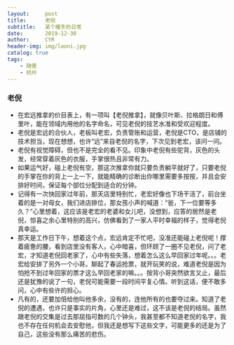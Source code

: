 ```yaml
---
layout:     post
title:      老倪
subtitle:   某个暖冬的日常
date:       2019-12-30
author:     CYR
header-img: img/laoni.jpg
catalog: true
tags:
    - 随便
    - 杭州
---
```


### 老倪

- 在宏远推拿的价目表上，有一项叫【老倪推拿】，就像贝叶斯、拉格朗日和傅里叶，能在领域内用他的名字命名，可见老倪的技艺水准和受欢迎程度。
- 老倪是宏远的合伙人，老板叫老宏，负责管账和运营，老倪是CTO，是店铺的技术担当，现在想想，也许“远”来自老倪的名字，下次见到老宏，该问一问。
- 老倪有视觉障碍，但也不是完全的看不见。印象中老倪有些驼背，灰色的头发，经常穿着灰色的衣服，手掌很热且非常有力。
- 如果运气好，碰上老倪有空，那这次推拿你就只要负责躺平就好了，只要老倪的手掌在你的背上一上一下，就能精确的诊断出你哪里需要多按按，并且会安排好时间，保证每个部位分配到适合的分钟。
- 记得有一次快回家过年前，那天店里特别忙，老宏好像也下场干活了，前台坐着的是一对母女，我们进店排位，那女孩小声的喊道：“爸，下一位要等多久？”心里想着，这应该是老宏的老婆和女儿吧，没想到，应答的居然是老倪，惊喜之余心里特别的高兴，仿佛看到了一家人平时幸福的样子，觉得老倪真幸运。
- 那天是工作日下午，想着这个点，宏远肯定不忙吧，没准还能碰上老倪呢！撑着疲惫的腰，看到店里没有客人，心中暗喜，但环顾了一圈不见老倪，问了老宏，才知道老倪回老家了，心中有些失落，想着怎么这么早回家过年呢。。。老宏给安排了另外一个小哥。聊起了春运抢票，就开玩笑的说，难道老倪是因为怕抢不到过年回家的票才这么早回老家的嘛。。。按背小哥突然欲言又止，最后还是犹豫的说了一句，老倪可能需要一段时间平复心情。听到这话，便不敢多问，心中有些许的担心。
- 凡有的，还要加倍给他叫他多余，没有的，连他所有的也要夺过来。知道了老倪的遭遇，也许只是事实的片角，心里还是难过，这不该是老倪的结局。虽然跟老倪的交集是过去那屈指可数的几个钟头，我甚至都不知道老倪的名字，我也不存在任何机会去安慰他，但我还是想写下这些文字，可能更多的还是为了自己，这些没有那么痛苦的悲伤。